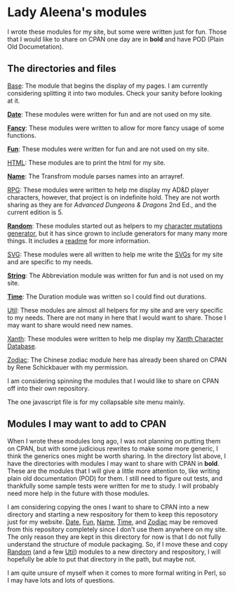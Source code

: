 # Lady Aleena's modules

I wrote these modules for my site, but some were written just for fun. Those that I would like to share on CPAN one day are in **bold** and have POD (Plain Old Documetation).

## The directories and files

[Base](Base): The module that begins the display of my pages. I am currently considering splitting it into two modules. Check your sanity before looking at it.

**[Date](Date)**: These modules were written for fun and are not used on my site.

**[Fancy](Fancy)**: These modules were written to allow for more fancy usage of some functions.

**[Fun](Fun)**: These modules were written for fun and are not used on my site.

[HTML](HTML): These modules are to print the html for my site.

**[Name](Name)**: The Transfrom module parses names into an arrayref.

[RPG](RPG): These modules were written to help me display my AD&D player characters, however, that project is on indefinite hold. They are not worth sharing as they are for *Advanced Dungeons & Dragons* 2nd Ed., and the current edition is 5.

**[Random](Random)**: These modules started out as helpers to my [character mutations generator](RPG/CharacterMutation.pm), but it has since grown to include generators for many many more things. It includes a [readme](Random/readme.md) for more information.

[SVG](SVG): These modules were all written to help me write the [SVGs](../images) for my site and are specific to my needs.

**[String](String)**: The Abbreviation module was written for fun and is not used on my site.

**[Time](Time)**: The Duration module was written so I could find out durations.

[Util](Util): These modules are almost all helpers for my site and are very specific to my needs. There are not many in here that I would want to share. Those I may want to share would need new names.

[Xanth](Xanth): These modules were written to help me display my [Xanth Character Database](../../../Fandom/Xanth/Characters.pl).

[Zodiac](Zodiac): The Chinese zodiac module here has already been shared on CPAN by Rene Schickbauer with my permission.

I am considering spinning the modules that I would like to share on CPAN off into their own repository.

The one javascript file is for my collapsable site menu mainly.

## Modules I may want to add to CPAN

When I wrote these modules long ago, I was not planning on putting them on CPAN, but with some judicious rewrites to make some more generic, I think the generics ones might be worth sharing. In the directory list above, I have the directories with modules I may want to share with CPAN in **bold**. These are the modules that I will give a little more attention to, like writing plain old documentation (POD) for them. I still need to figure out tests, and thankfully some sample tests were written for me to study. I will probably need more help in the future with those modules.

I am considering copying the ones I want to share to CPAN into a new directory and starting a new respository for them to keep this reposotory just for my website. [Date](Date), [Fun](Fun), [Name](Name), [Time](Time), and [Zodiac](Zodiac) may be removed from this repository completely since I don't use them anywhere on my site. The only reason they are kept in this directory for now is that I do not fully understand the structure of module packaging. So, if I move these and copy [Random](Random) (and a few [Util](Util)) modules to a new directory and respository, I will hopefully be able to put that directory in the path, but maybe not.

I am quite unsure of myself when it comes to more formal writing in Perl, so I may have lots and lots of questions.